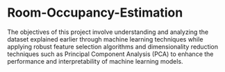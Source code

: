# Room-Occupancy-Estimation
The objectives of this project involve understanding and analyzing the dataset explained earlier through machine learning techniques while applying robust feature selection algorithms and dimensionality reduction techniques such as Principal Component Analysis (PCA) to enhance the performance and interpretability of machine learning models.
